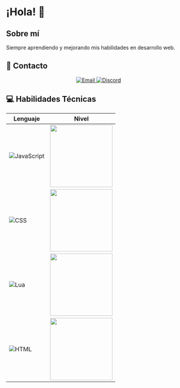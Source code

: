 # ¡Hola! 👋

## Sobre mí
Siempre aprendiendo y mejorando mis habilidades en desarrollo web.

## 📱 Contacto

<div align="center">
  <a href="mailto:sanncheezdev@gmail.com">
    <img src="https://img.shields.io/badge/Gmail-sanncheezdev%40gmail.com-EA4335?style=for-the-badge&logo=gmail&logoColor=white" alt="Email" />
  </a>
  <a href="https://discord.com/users/sanncheez">
    <img src="https://img.shields.io/badge/Discord-sanncheez-5865F2?style=for-the-badge&logo=discord&logoColor=white" alt="Discord" />
  </a>
</div>

## 💻 Habilidades Técnicas

<div align="center">

| Lenguaje | Nivel |
|----------|-------|
| ![JavaScript](https://img.shields.io/badge/JavaScript-F7DF1E?style=for-the-badge&logo=javascript&logoColor=black) | <img src="https://progress-bar.dev/31.53" width="170px"/> |
| ![CSS](https://img.shields.io/badge/CSS-1572B6?style=for-the-badge&logo=css3&logoColor=white) | <img src="https://progress-bar.dev/23.66" width="170px"/> |
| ![Lua](https://img.shields.io/badge/Lua-2C2D72?style=for-the-badge&logo=lua&logoColor=white) | <img src="https://progress-bar.dev/28.55" width="170px"/> |
| ![HTML](https://img.shields.io/badge/HTML-E34F26?style=for-the-badge&logo=html5&logoColor=white) | <img src="https://progress-bar.dev/16.25" width="170px"/> |

</div>

<!-- Siempre aprendiendo a... -->
